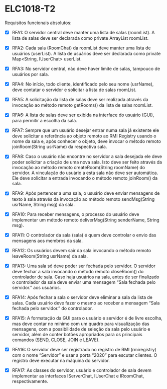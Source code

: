 # ELC1018-T2

Requisitos funcionais absolutos:

- [x] RFA1: O servidor central deve manter uma lista de salas (roomList). A lista de salas deve ser 
declarada como private ArrayList<String> roomList.

- [x] RFA2: Cada sala (RoomChat) da roomList deve manter uma lista de usuários (userList). A 
lista de usuários deve ser declarada como private Map<String, IUserChat> 
userList.

- [x] RFA3: No servidor central, não deve haver limite de salas, tampouco de usuários por sala.

- [x] RFA4: No início, todo cliente, identificado pelo seu nome (usrName), deve contatar o servidor e 
solicitar a lista de salas roomList. 

- [x] RFA5: A solicitação da lista de salas deve ser realizada através da invocação ao método remoto 
getRooms() da lista de salas roomList.

- [x] RFA6: A lista de salas deve ser exibida na interface do usuário (GUI), para permitir a escolha da 
sala.

- [x] RFA7: Sempre que um usuário desejar entrar numa sala já existente ele deve solicitar a referência 
ao objeto remoto ao RMI Registry usando o nome da sala e, após conhecer o objeto, deve invocar o 
método remoto joinRoom(String usrName) da respectiva sala.

- [x] RFA8: Caso o usuário não encontre no servidor a sala desejada ele deve poder solicitar a criação de 
uma nova sala. Isto deve ser feito através da invocação ao método remoto createRoom(String 
roomName) do servidor. A vinculação do usuário a esta sala não deve ser automática. Ele deve 
solicitar a entrada invocando o método remoto joinRoom() da sala.

- [x] RFA9: Após pertencer a uma sala, o usuário deve enviar mensagens de texto à sala através da
invocação ao método remoto sendMsg(String usrName, String msg) da sala.

- [x] RFA10: Para receber mensagens, o processo do usuário deve implementar um método remoto 
deliverMsg(String senderName, String msg).

- [x] RFA11: O controlador da sala (sala) é quem deve controlar o envio das mensagens aos membros da 
sala.

- [x] RFA12: Os usuários devem sair da sala invocando o método remoto leaveRoom(String 
usrName) da sala.

- [x] RFA13: Uma sala só deve poder ser fechada pelo servidor. O servidor deve fechar a sala invocando 
o método remoto closeRoom() do controlador de sala. Caso haja usuários na sala, antes de ser 
finalizado o controlador da sala deve enviar uma mensagem “Sala fechada pelo servidor.” aos 
usuários.

- [x] RFA14: Após fechar a sala o servidor deve eliminar a sala da lista de salas. Cada usuário deve 
fazer o mesmo ao receber a mensagem “Sala fechada pelo servidor.” do controlador.

- [x] RFA15: A formatação da GUI para o usuário e servidor é de livre escolha, mas deve contar no 
mínimo com um quadro para visualização das mensagens, com a possibilidade de seleção da sala 
pelo usuário e servidor, além de conter botões apropriados para os principais comandos (SEND, 
CLOSE, JOIN e LEAVE).

- [x] RFA16: O servidor deve ser registrado no registro de RMI (rmiregistry) com o nome “Servidor” e 
usar a porta “2020” para escutar clientes. O registro deve executar na máquina do servidor.

- [x] RFA17: As classes do servidor, usuário e controlador de sala devem implementar as interfaces 
IServerChat, IUserChat e IRoomChat, respectivamente.
